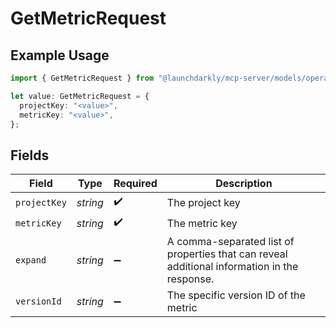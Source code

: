 # GetMetricRequest

## Example Usage

```typescript
import { GetMetricRequest } from "@launchdarkly/mcp-server/models/operations";

let value: GetMetricRequest = {
  projectKey: "<value>",
  metricKey: "<value>",
};
```

## Fields

| Field                                                                                        | Type                                                                                         | Required                                                                                     | Description                                                                                  |
| -------------------------------------------------------------------------------------------- | -------------------------------------------------------------------------------------------- | -------------------------------------------------------------------------------------------- | -------------------------------------------------------------------------------------------- |
| `projectKey`                                                                                 | *string*                                                                                     | :heavy_check_mark:                                                                           | The project key                                                                              |
| `metricKey`                                                                                  | *string*                                                                                     | :heavy_check_mark:                                                                           | The metric key                                                                               |
| `expand`                                                                                     | *string*                                                                                     | :heavy_minus_sign:                                                                           | A comma-separated list of properties that can reveal additional information in the response. |
| `versionId`                                                                                  | *string*                                                                                     | :heavy_minus_sign:                                                                           | The specific version ID of the metric                                                        |